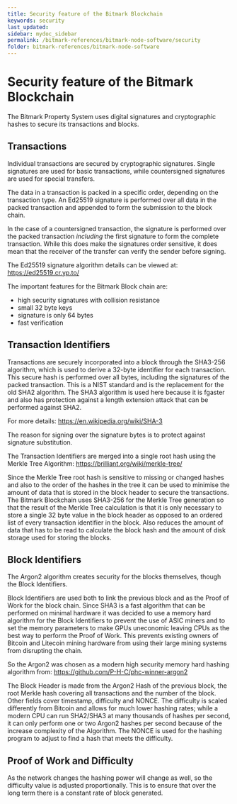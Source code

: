 ```yaml
---
title: Security feature of the Bitmark Blockchain
keywords: security
last_updated: 
sidebar: mydoc_sidebar
permalink: /bitmark-references/bitmark-node-software/security
folder: bitmark-references/bitmark-node-software
---
```


# Security feature of the Bitmark Blockchain

The Bitmark Property System uses digital signatures and cryptographic
hashes to secure its transactions and blocks.

## Transactions

Individual transactions are secured by cryptographic
signatures. Single signatures are used for basic transactions, while
countersigned signatures are used for special transfers.

The data in a transaction is packed in a specific order, depending on
the transaction type.  An Ed25519 signature is performed over all data
in the packed transaction and appended to form the submission to the
block chain.

In the case of a countersigned transaction, the signature is performed
over the packed transaction *including* the first signature to form
the complete transaction.  While this does make the signatures order
sensitive, it does mean that the receiver of the transfer can verify
the sender before signing.

The Ed25519 signature algorithm details can be viewed at: https://ed25519.cr.yp.to/

The important features for the Bitmark Block chain are:
* high security signatures with collision resistance
* small 32 byte keys
* signature is only 64 bytes
* fast verification

## Transaction Identifiers

Transactions are securely incorporated into a block through the
SHA3-256 algorithm, which is used to derive a 32-byte identifier for
each transaction.  This secure hash is performed over all bytes,
including the signatures of the packed transaction.  This is a NIST
standard and is the replacement for the old SHA2 algorithm.
The SHA3 algorithm is used here because it is fgaster and also
has protection against a length extension attack that can be
performed against SHA2.

For more details: https://en.wikipedia.org/wiki/SHA-3

The reason for signing over the signature bytes is to protect against
signature substitution.

The Transaction Identifiers are merged into a single root hash using
the Merkle Tree Algorithm: https://brilliant.org/wiki/merkle-tree/

Since the Merkle Tree root hash is sensitive to missing or changed
hashes and also to the order of the hashes in the tree it can be used
to minimise the amount of data that is stored in the block header to
secure the transactions.  The Bitmark Blockchain uses SHA3-256 for the
Merkle Tree generation so that the result of the Merkle Tree
calculation is that it is only necessary to store a single 32 byte value
in the block header as opposed to an ordered list of every transaction
identifier in the block.  Also reduces the amount of data that has to be
read to calculate the block hash and the amount of disk storage used for
storing the blocks.

## Block Identifiers

The Argon2 algorithm creates security for the blocks themselves,
though the Block Identifiers.

Block Identifiers are used both to link the previous block and as the
Proof of Work for the block chain.  Since SHA3 is a fast algorithm
that can be performed on minimal hardware it was decided to use a
memory hard algorithm for the Block Identifiers to prevent the use of
ASIC miners and to set the memory parameters to make GPUs uneconomic
leaving CPUs as the best way to perform the Proof of Work.  This
prevents existing owners of Bitcoin and Litecoin mining hardware from
using their large mining systems from disrupting the chain.

So the Argon2 was chosen as a modern high security memory hard hashing
algorithm from: https://github.com/P-H-C/phc-winner-argon2

The Block Header is made from the Argon2 Hash of the previous block,
the root Merkle hash covering all transactions and the number of the
block.  Other fields cover timestamp, difficulty and NONCE.  The
difficulty is scaled differently from Bitcoin and allows for much
lower hashing rates; while a modern CPU can run SHA2/SHA3 at many
thousands of hashes per second, it can only perform one or two Argon2
hashes per second because of the increase complexity of the Algorithm.
The NONCE is used for the hashing program to adjust to find a hash that
meets the difficulty.

## Proof of Work and Difficulty

As the network changes the hashing power will change as well, so the
difficulty value is adjusted proportionally.  This is to ensure that
over the long term there is a constant rate of block generated.
